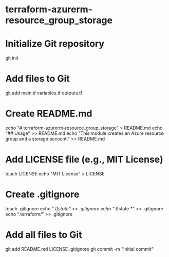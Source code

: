 # terraform-azurerm-resource_group_storage
# Initialize Git repository
git init

# Add files to Git
git add main.tf variables.tf outputs.tf

# Create README.md
echo "# terraform-azurerm-resource_group_storage" > README.md
echo "## Usage" >> README.md
echo "This module creates an Azure resource group and a storage account." >> README.md

# Add LICENSE file (e.g., MIT License)
touch LICENSE
echo "MIT License" > LICENSE

# Create .gitignore
touch .gitignore
echo "*.tfstate" >> .gitignore
echo "*.tfstate.*" >> .gitignore
echo ".terraform/" >> .gitignore

# Add all files to Git
git add README.md LICENSE .gitignore
git commit -m "Initial commit"

